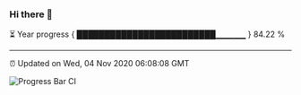 ### Hi there 👋

⏳ Year progress { █████████████████████████▁▁▁▁▁ } 84.22 %

---

⏰ Updated on Wed, 04 Nov 2020 06:08:08 GMT

![Progress Bar CI](https://github.com/liununu/liununu/workflows/Progress%20Bar%20CI/badge.svg)
